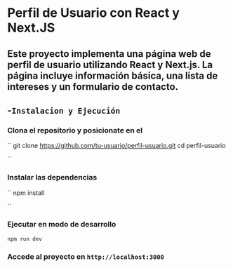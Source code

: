 # Perfil de Usuario con React y Next.JS

## Este proyecto implementa una página web de perfil de usuario utilizando React y Next.js. La página incluye información básica, una lista de intereses y un formulario de contacto.

## -`Instalacion y Ejecución`

### Clona el repositorio y posicionate en el

``
git clone https://github.com/tu-usuario/perfil-usuario.git
cd perfil-usuario

``

### Instalar las dependencias

``
npm install

``

### Ejecutar en modo de desarrollo

``
npm run dev
``

### Accede al proyecto en `http://localhost:3000`



